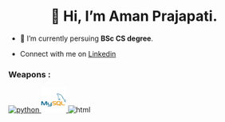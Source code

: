<h1 align="center">👋 Hi, I’m Aman Prajapati.</h1>

- 🌱 I’m currently persuing **BSc CS degree**.

- Connect with me on <a href="https://www.linkedin.com/in/akpgx7/" target="_blank">Linkedin</a>

<h3 align="left">Weapons :</h3>
<p align="left"> <a href="https://www.python.org" target="_blank"> <img src="https://qph.cf2.quoracdn.net/main-qimg-28cadbd02699c25a88e5c78d73c7babc" alt="python" height="50" width="50"> </a> <a href="https://www.mysql.com/" target="_blank"> <img src="https://raw.githubusercontent.com/devicons/devicon/master/icons/mysql/mysql-original-wordmark.svg" alt="mysql" width="50" height="50"/> </a> 
  <img src="[https://qph.cf2.quoracdn.net/main-qimg-28cadbd02699c25a88e5c78d73c7babc](https://encrypted-tbn0.gstatic.com/images?q=tbn:ANd9GcRsubI1xnS2EsbFC7IKOtHXy3o2yp5zNGHX8-mLk-0nVw&s)" alt="html" height="50" width="50"> </a>
</p>
